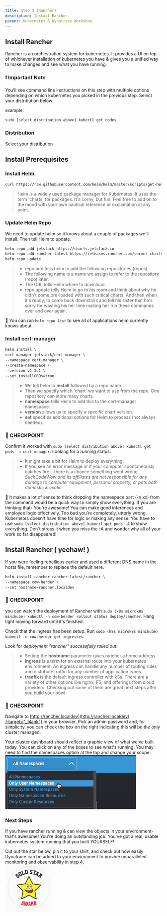 ```yaml
---
title: Step 3 (Rancher)
description: Install Rancher
parent: Kubernetes & Dynatrace Workshop
---
```


## Install Rancher

Rancher is an orchestration system for kubernetes.  It provides a UI on top of whichever installation of kubernetes you have & gives you a unified way to make changes and see what you have running.  

### :exclamation: Important Note

You'll see command line instructions on this step with multiple options depending on which kubernetes you picked in the previous step.  Select your distribution below:  

example:

```bash
sudo [select distribution above] kubectl get nodes
```

### Distribution

Select your distribution

## Install Prerequisites

### Install Helm.

```bash
curl https://raw.githubusercontent.com/helm/helm/master/scripts/get-helm-3 | bash
```

> Helm is a widely used package manager for Kubernetes.
> It uses the term 'charts' for packages.  It's corny, but fun.  Feel free to add on to the mood with your own nautical reference or exclamation at any point.

### Update Helm Repo

We need to update helm so it knows about a couple of packages we'll install.  Then tell Helm to update.

```bash
helm repo add jetstack https://charts.jetstack.io
helm repo add rancher-latest https://releases.rancher.com/server-charts/latest
helm repo update
```

>- repo add tells helm to add the following repositories (repos).  
>- The following name is a name we assign to refer to the repository (repo) later.  
>- The URL tells Helm where to download.  
>- repo update tells Helm to go to his room and think about why he didn't come pre-loaded with such critical charts.  And then when it's ready, to come back downstairs and tell his sister that he's sorry for wasting his her time making her run these commands over and over again.  

:memo: You can run `helm repo list` to see all of applications helm currently knows about.

### Install cert-manager

```bash
helm install \
cert-manager jetstack/cert-manager \
--namespace cert-manager \
--create-namespace \
--version v1.3.1 \
--set installCRDs=true
```

>- We tell helm to **install** followed by a repo name.
>- Then we specify which 'chart' we want to use from the repo.  One repository can store many charts.
>- **namespace** tells Helm to add this to the cert-manager namespace.
>- **version** allows us to specify a specific chart version.
>- **set** specifies additional options for Helm to process (not always needed).

### :checkered_flag: CHECKPOINT

Confirm it worked with `sudo [select distribution above] kubectl get pods -n cert-manager`.  Looking for a *running* status.

>- It might take a bit for Helm to deploy everything.
>- If you see an error message or if your computer spontaneously catches fire... there is a chance something went wrong.  *SuchCodeWow and its affiliates are not responsible for any damage to computer equipment, personal property, or pets both domestic & exotic*

:memo: It makes a lot of sense to think dropping the namespace part (-n xx) from the command would be a quick way to simply show everything.  If you are thinking that- You're awesome!  You can make good inferences and employee logic effectively.  Too bad you're completely, utterly wrong.  Kubernetes doesn't have time for logic or making any sense.  You have to use `sudo [select distribution above] kubectl get pods -A` to show everything.  Don't stress it when you miss the -A and wonder why all of your work so far disappeared!

## Install Rancher ( yeehaw! )

If you were feeling rebellious earlier and used a different DNS name in the hosts file, remember to replace the default here.

```bash
helm install rancher rancher-latest/rancher \
--namespace cow-herder \
--set hostname=rancher.localdev
```

### :checkered_flag: CHECKPOINT

you can watch the deployment of Rancher with `sudo (k8s microk8s minikube) kubectl -n cow-herder rollout status deploy/rancher`.  Hang tight moving forward until it's finished.

Check that the ingress has been setup.  Run `sudo (k8s microk8s minikube) kubectl -n cow-herder get ingresses`.

Look for *deployment "rancher" successfully rolled out*.

>- Setting the **hostname** parameter gives rancher a home address.
>- **ingress** is a term for an external route into your kubernetes environment.  An ingress can handle any number of routing rules and distribute traffic for any number of application types.
>- **traefik** is the default ingress controller with k3s.  There are a variety of other options like nginx, F5, and offerings from cloud providers.  Checking out some of them are great next steps after you build your bowl.

### :checkered_flag: CHECKPOINT

Navigate to [http://rancher.localdev](http://rancher.localdev){:target="_blank"} in your browser.  Pick an admin password and, for simplicity, you can check the box on the right indicating this will be the only cluster managed.

Your cluster dashboard should reflect a graphic view of what we've built today.  You can click on any of the boxes to see what's running.  You may need to find the namespaces option at the top and change your scope.  
![Namespaces](/assets/images/rancher_namespace_dropdown.jpg)

### Next Steps

If you have rancher running & can view the objects in your environment- that's awesome!  You're doing an outstanding job.  You've got a real, usable kubernetes system running that you built YOURSELF!

Cut out the star below, pin it to your shirt, and check out how easily Dynatrace can be added to your environment to provide unparalleled monitoring and observability in [step 4](step4).  
![gold star](../assets/images/gold_star.jpg)

<script src="{{ base.url | prepend: site.url }}/assets/js/copy.js"></script>
